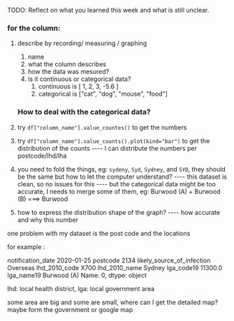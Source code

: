 TODO: Reflect on what you learned this week and what is still unclear.

### for the column:

1. describe by recording/ measuring / graphing

   1. name
   2. what the column describes
   3. how the data was mesured?
   4. is it continuous or categorical data?
      1. continuous is [ 1, 2, 3, -5.6 ]
      2. categorical is ["cat", "dog", "mouse", "food"]

   ### How to deal with the categorical data?

2. try `df["column_name"].value_countes()` to get the numbers
3. try `df["column_name"].value_counts().plot(kind="bar")` to get the distribution of the counts
   ---- I can distribute the numbers per postcode/lhd/lha
4. you need to fold the things, eg: `sydeny`, `Syd`, `Sydney`, and `SYD`, they should be the same but how to let the computer understand?
   ---- this dataset is clean, so no issues for this
   ---- but the categorical data might be too accurate, I needs to merge some of them, eg: Burwood (A) + Burwood (B) ===> Burwood
5. how to express the distribution shape of the graph?
   ---- how accurate and why this number

one problem with my dataset is the post code and the locations

for example :

notification_date 2020-01-25
postcode 2134
likely_source_of_infection Overseas
lhd_2010_code X700
lhd_2010_name Sydney
lga_code19 11300.0
lga_name19 Burwood (A)
Name: 0, dtype: object

lhd: local health district,
lga: local government area

some area are big and some are small, where can I get the detailed map?
maybe form the government or google map
